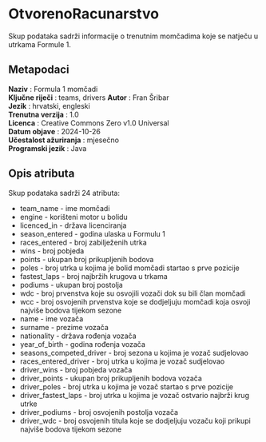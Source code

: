 # OtvorenoRacunarstvo
Skup podataka sadrži informacije o trenutnim momčadima koje se natječu u utrkama Formule 1. 

## Metapodaci
**Naziv** : Formula 1 momčadi  
**Ključne riječi** : teams, drivers
**Autor** : Fran Šribar  
**Jezik** : hrvatski, engleski  
**Trenutna verzija** : 1.0  
**Licenca** : Creative Commons Zero v1.0 Universal  
**Datum objave** : 2024-10-26  
**Učestalost ažuriranja** : mjesečno  
**Programski jezik** : Java 

## Opis atributa  
Skup podataka sadrži 24 atributa:  
- team_name - ime momčadi 
- engine - korišteni motor u bolidu
- licenced_in - država licenciranja 
- season_entered - godina ulaska u Formulu 1 
- races_entered - broj zabilježenih utrka  
- wins - broj pobjeda 
- points - ukupan broj prikupljenih bodova 
- poles - broj utrka u kojima je bolid momčadi startao s prve pozicije 
- fastest_laps - broj najbržih krugova u trkama
- podiums - ukupan broj postolja 
- wdc - broj prvenstva koje su osvojili vozači dok su bili član momčadi
- wcc - broj osvojenih prvenstva koje se dodjeljuju momčadi koja osvoji najviše bodova tijekom sezone
- name - ime vozača
- surname - prezime vozača
- nationality - država rođenja vozača
- year_of_birth - godina rođenja vozača
- seasons_competed_driver - broj sezona u kojima je vozač sudjelovao
- races_entered_driver - broj utrka u kojima je vozač sudjelovao
- driver_wins - broj pobjeda vozača
- driver_points - ukupan broj prikupljenih bodova vozača
- driver_poles - broj utrka u kojima je vozač startao s prve pozicije
- driver_fastest_laps - broj utrka u kojima je vozač ostvario najbrži krug utrke
- driver_podiums - broj osvojenih postolja vozača
- driver_wdc - broj osvojenih titula koje se dodjeljuju vozaču koji prikupi najviše bodova tijekom sezone